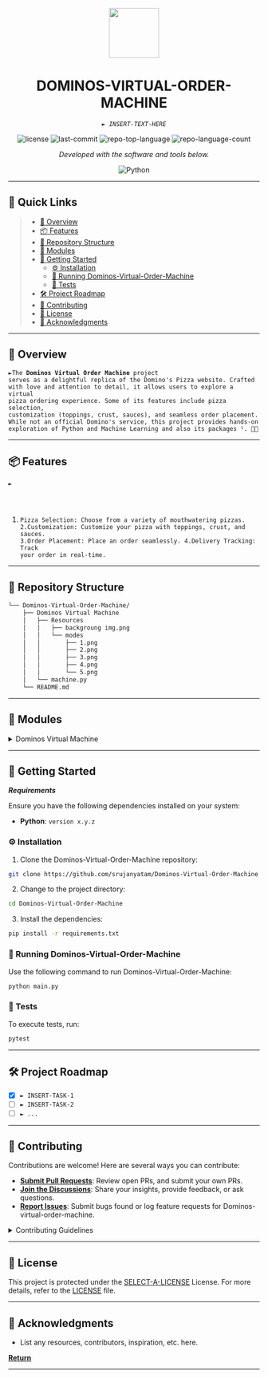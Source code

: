 <p align="center">
  <img src="https://cdn-icons-png.flaticon.com/512/6295/6295417.png" width="100" />
</p>
<p align="center">
    <h1 align="center">DOMINOS-VIRTUAL-ORDER-MACHINE</h1>
</p>
<p align="center">
    <em><code>► INSERT-TEXT-HERE</code></em>
</p>
<p align="center">
	<img src="https://img.shields.io/github/license/srujanyatam/Dominos-Virtual-Order-Machine?style=flat&color=0080ff" alt="license">
	<img src="https://img.shields.io/github/last-commit/srujanyatam/Dominos-Virtual-Order-Machine?style=flat&logo=git&logoColor=white&color=0080ff" alt="last-commit">
	<img src="https://img.shields.io/github/languages/top/srujanyatam/Dominos-Virtual-Order-Machine?style=flat&color=0080ff" alt="repo-top-language">
	<img src="https://img.shields.io/github/languages/count/srujanyatam/Dominos-Virtual-Order-Machine?style=flat&color=0080ff" alt="repo-language-count">
<p>
<p align="center">
		<em>Developed with the software and tools below.</em>
</p>
<p align="center">
	<img src="https://img.shields.io/badge/Python-3776AB.svg?style=flat&logo=Python&logoColor=white" alt="Python">
</p>
<hr>

## 🔗 Quick Links

> - [📍 Overview](#-overview)
> - [📦 Features](#-features)
> - [📂 Repository Structure](#-repository-structure)
> - [🧩 Modules](#-modules)
> - [🚀 Getting Started](#-getting-started)
>   - [⚙️ Installation](#️-installation)
>   - [🤖 Running Dominos-Virtual-Order-Machine](#-running-Dominos-Virtual-Order-Machine)
>   - [🧪 Tests](#-tests)
> - [🛠 Project Roadmap](#-project-roadmap)
> - [🤝 Contributing](#-contributing)
> - [📄 License](#-license)
> - [👏 Acknowledgments](#-acknowledgments)

---

## 📍 Overview

<code>►The **Dominos Virtual Order Machine** project serves as a delightful replica of the Domino's Pizza website. Crafted with love and attention to detail, it allows users to explore a virtual pizza ordering experience. Some of its features include pizza selection, customization (toppings, crust, sauces), and seamless order placement. While not an official Domino's service, this project provides hands-on exploration of Python and Machine Learning and also its packages ¹. 🍕🚀 </code>

---

## 📦 Features

<code>► 
1. Pizza Selection: Choose from a variety of mouthwatering pizzas.
2.Customization: Customize your pizza with toppings, crust, and sauces.
3.Order Placement: Place an order seamlessly.
4.Delivery Tracking: Track your order in real-time.</code>

---

## 📂 Repository Structure

```sh
└── Dominos-Virtual-Order-Machine/
    ├── Dominos Virtual Machine
    │   ├── Resources
    │   │   ├── backgroung img.png
    │   │   └── modes
    │   │       ├── 1.png
    │   │       ├── 2.png
    │   │       ├── 3.png
    │   │       ├── 4.png
    │   │       └── 5.png
    │   └── machine.py
    └── README.md
```

---

## 🧩 Modules

<details closed><summary>Dominos Virtual Machine</summary>

| File                                                                                                                      | Summary                         |
| ---                                                                                                                       | ---                             |
| [machine.py](https://github.com/srujanyatam/Dominos-Virtual-Order-Machine/blob/master/Dominos Virtual Machine/machine.py) | <code>► INSERT-TEXT-HERE</code> |

</details>

---

## 🚀 Getting Started

***Requirements***

Ensure you have the following dependencies installed on your system:

* **Python**: `version x.y.z`

### ⚙️ Installation

1. Clone the Dominos-Virtual-Order-Machine repository:

```sh
git clone https://github.com/srujanyatam/Dominos-Virtual-Order-Machine
```

2. Change to the project directory:

```sh
cd Dominos-Virtual-Order-Machine
```

3. Install the dependencies:

```sh
pip install -r requirements.txt
```

### 🤖 Running Dominos-Virtual-Order-Machine

Use the following command to run Dominos-Virtual-Order-Machine:

```sh
python main.py
```

### 🧪 Tests

To execute tests, run:

```sh
pytest
```

---

## 🛠 Project Roadmap

- [X] `► INSERT-TASK-1`
- [ ] `► INSERT-TASK-2`
- [ ] `► ...`

---

## 🤝 Contributing

Contributions are welcome! Here are several ways you can contribute:

- **[Submit Pull Requests](https://github.com/srujanyatam/Dominos-Virtual-Order-Machine/blob/main/CONTRIBUTING.md)**: Review open PRs, and submit your own PRs.
- **[Join the Discussions](https://github.com/srujanyatam/Dominos-Virtual-Order-Machine/discussions)**: Share your insights, provide feedback, or ask questions.
- **[Report Issues](https://github.com/srujanyatam/Dominos-Virtual-Order-Machine/issues)**: Submit bugs found or log feature requests for Dominos-virtual-order-machine.

<details closed>
    <summary>Contributing Guidelines</summary>

1. **Fork the Repository**: Start by forking the project repository to your GitHub account.
2. **Clone Locally**: Clone the forked repository to your local machine using a Git client.
   ```sh
   git clone https://github.com/srujanyatam/Dominos-Virtual-Order-Machine
   ```
3. **Create a New Branch**: Always work on a new branch, giving it a descriptive name.
   ```sh
   git checkout -b new-feature-x
   ```
4. **Make Your Changes**: Develop and test your changes locally.
5. **Commit Your Changes**: Commit with a clear message describing your updates.
   ```sh
   git commit -m 'Implemented new feature x.'
   ```
6. **Push to GitHub**: Push the changes to your forked repository.
   ```sh
   git push origin new-feature-x
   ```
7. **Submit a Pull Request**: Create a PR against the original project repository. Clearly describe the changes and their motivations.

Once your PR is reviewed and approved, it will be merged into the main branch.

</details>

---

## 📄 License

This project is protected under the [SELECT-A-LICENSE](https://choosealicense.com/licenses) License. For more details, refer to the [LICENSE](https://choosealicense.com/licenses/) file.

---

## 👏 Acknowledgments

- List any resources, contributors, inspiration, etc. here.

[**Return**](#-quick-links)

---

